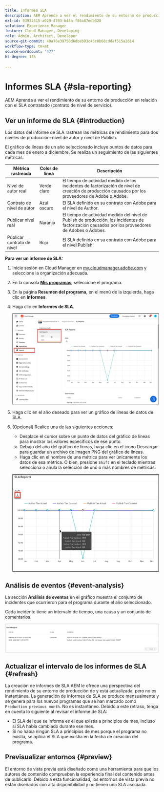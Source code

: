 ```yaml
---
title: Informes SLA
description: AEM Aprenda a ver el rendimiento de su entorno de producción en relación con el contrato de nivel de servicio.
exl-id: 03932415-a029-4703-b44a-f86a87edb328
solution: Experience Manager
feature: Cloud Manager, Developing
role: Admin, Architect, Developer
source-git-commit: 40a76e39750d6dbeb03c43c8b68cddaf515a2614
workflow-type: tm+mt
source-wordcount: '477'
ht-degree: 13%

---
```



# Informes SLA {#sla-reporting}

AEM Aprenda a ver el rendimiento de su entorno de producción en relación con el SLA contratado (contrato de nivel de servicio).

## Ver un informe de SLA {#introduction}

Los datos del informe de SLA rastrean las métricas de rendimiento para dos niveles de producción: nivel de autor y nivel de Publish.

El gráfico de líneas de un año seleccionado incluye puntos de datos para cada mes de enero a diciembre. Se realiza un seguimiento de las siguientes métricas.

| Métrica rastreada | Color de línea | Descripción |
| --- | --- | --- |
| Nivel de autor real | Verde claro | El tiempo de actividad medido de los incidentes de factorización de nivel de creación de producción causados por los proveedores de Adobe o Adobe. |
| Contrato de nivel de autor | Azul oscuro | El SLA definido en su contrato con Adobe para el nivel de Author. |
| Publicar nivel real | Naranja | El tiempo de actividad medido del nivel de Publish de producción, los incidentes de factorización causados por los proveedores de Adobes o Adobes. |
| Publicar contrato de nivel | Rojo | El SLA definido en su contrato con Adobe para el nivel Publish. |

**Para ver un informe de SLA:**

1. Inicie sesión en Cloud Manager en [my.cloudmanager.adobe.com](https://my.cloudmanager.adobe.com/) y seleccione la organización adecuada.

1. En la consola **[Mis programas](/help/implementing/cloud-manager/navigation.md#my-programs)**, seleccione el programa.

1. En la página **Resumen del programa**, en el menú de la izquierda, haga clic en **Informes**.

1. Haga clic en **Informes de SLA**.

   ![Gráfico de líneas de informe de SLA](/help/implementing/cloud-manager/assets/cm-sla-report.png)

1. Haga clic en el año deseado para ver un gráfico de líneas de datos de SLA.

1. (Opcional) Realice una de las siguientes acciones:

   * Desplace el cursor sobre un punto de datos del gráfico de líneas para mostrar los valores específicos de ese punto.
   * Debajo del año del gráfico de líneas, haga clic en el icono Descargar para guardar un archivo de imagen PNG del gráfico de líneas.
   * Haga clic en el nombre de una métrica para ver únicamente los datos de esa métrica. O bien, presione `Shift` en el teclado mientras selecciona o anula la selección de uno o más nombres de métricas.

   ![Visualizar datos detallados](/help/implementing/cloud-manager/assets/cm-sla-download.png)

## Análisis de eventos {#event-analysis}

La sección **Análisis de eventos** en el gráfico muestra el conjunto de incidentes que ocurrieron para el programa durante el año seleccionado.

Cada incidente tiene un intervalo de tiempo, una causa y un conjunto de comentarios.

![Ejemplo de análisis de eventos](assets/sla-reporting-c.png)

## Actualizar el intervalo de los informes de SLA {#refresh}

La creación de informes de SLA AEM le ofrece una perspectiva del rendimiento de su entorno de producción de y está actualizada, pero no es instantánea. La generación de informes de SLA se produce mensualmente y se genera para los nuevos programas que se han marcado como `Production previous month`. No es instantáneo. Debido a este retraso, tenga en cuenta lo siguiente al revisar el informe de SLA:

* El SLA del que se informa es el que existía a principios de mes, incluso si SLA había cambiado durante ese mes.
* Si no había ningún SLA a principios de mes porque el programa no existía, se aplica el SLA que existía en la fecha de creación del programa.

## Previsualizar entornos {#preview}

El entorno de vista previa está diseñado como una herramienta para que los autores de contenido comprueben la experiencia final del contenido antes de publicarlo. Debido a esta funcionalidad, los entornos de vista previa no están diseñados con alta disponibilidad y no tienen una SLA asociada.
